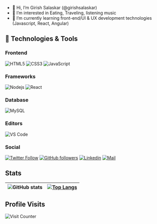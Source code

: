 - 👋 Hi, I’m Girish Salaskar (@girishsalaskar)
- 👀 I’m interested in Eating, Traveling, listening music
- 🌱 I’m currently learning front-end/UI & UX development technologies (Javascript, React, Angular)

## 🔧 Technologies & Tools

### Frontend

![HTML5](https://img.shields.io/badge/-HTML5-%23E44D27?style=flat-square&logo=html5&logoColor=ffffff)
![CSS3](https://img.shields.io/badge/-CSS3-%231572B6?style=flat-square&logo=css3)
![JavaScript](https://img.shields.io/badge/-JavaScript-black?style=flat-square&logo=javascript)

### Frameworks

![Nodejs](https://img.shields.io/badge/-Nodejs-black?style=flat-square&logo=Node.js)
![React](https://img.shields.io/badge/-React-%23282C34?style=flat-square&logo=react)

### Database

![MySQL](https://img.shields.io/badge/-MySQL-black?style=flat-square&logo=mysql)

### Editors

![VS Code](http://img.shields.io/badge/-VS%20Code-007ACC?style=flat-square&logo=visual-studio-code)

### Social

[![Twitter Follow](https://img.shields.io/twitter/follow/girishsalaskar?style=social)](https://twitter.com/girishsalaskar)
[![GitHub followers](https://img.shields.io/github/followers/girishsalaskar?style=social)](https://github.com/girishsalaskar)
[![Linkedin](https://img.shields.io/badge/-girishsalaskar-blue?style=flat-square&logo=linkedin&logoColor=white&link=)](https://www.linkedin.com/in/girish-salaskar/)
[![Mail](https://img.shields.io/badge/-girishsalaskar812@gmail.com-gray?style=flat-square&logo=gmail&logoColor=red&link=)](mailto:girishsalaskar812@gmail.com)

## Stats

| ![GitHub stats](https://github-readme-stats.vercel.app/api?username=girishsalaskar&show_icons=true&theme=material-palenight) | [![Top Langs](https://github-readme-stats.vercel.app/api/top-langs/?username=girishsalaskar&layout=compact&theme=material-palenight)](https://github.com/girishsalaskar) |
| ------------- | ------------- |

## Profile Visits
![Visit Counter](https://profile-counter.glitch.me/%7Bgirishsalaskar%7D/count.svg)
